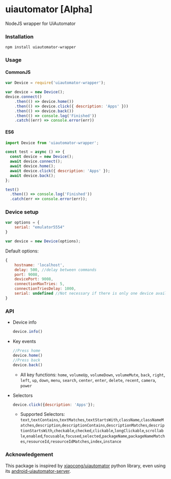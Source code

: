 # uiautomator [Alpha]
NodeJS wrapper for UiAutomator

### Installation
```
npm install uiautomator-wrapper
```

### Usage

#### CommonJS
```javascript
var Device = require('uiautomator-wrapper');

var device = new Device();
device.connect()
    .then(() => device.home())
    .then(() => device.click({ description: 'Apps' }))
    .then(() => device.back())
    .then(() => console.log('Finished'))
    .catch((err) => console.error(err))

```

#### ES6
```javascript
import Device from 'uiautomator-wrapper';

const test = async () => {
  const device = new Device();
  await device.connect();
  await device.home();
  await device.click({ description: 'Apps' });
  await device.back();
};

test()
  .then(() => console.log('Finished'))
  .catch(err => console.error(err));
```



### Device setup

```javascript
var options = {
    serial: "emulator5554"
}

var device = new Device(options);
```

Default options:
```javascript
{
    hostname: 'localhost',
    delay: 500, //delay between commands
    port: 9008,
    devicePort: 9008,
    connectionMaxTries: 5,
    connectionTriesDelay: 1000,
    serial: undefined //Not necessary if there is only one device available
}

```


### API

* Device info

    ```javascript
    device.info()
    ```
* Key events
    ```javascript
    //Press home
    device.home()
    //Press back
    device.back()
    ```
    * All key functions:
        ```home```, ```volumeUp```, ```volumeDown```, ```volumeMute```, ```back```, ```right```, ```left```, ```up```, ```down```, ```menu```, ```search```, ```center```, ```enter```, ```delete```, ```recent```, ```camera```, ```power```

* Selectors
    ```javascript
    device.click({description: 'Apps'});
    ```
    * Supported Selectors:
        ```text```,```textContains```,```textMatches```,```textStartsWith```,```className```,```classNameMatches```,```description```,```descriptionContains```,```descriptionMatches```,```descriptionStartsWith```,```checkable```,```checked```,```clickable```,```longClickable```,```scrollable```,```enabled```,```focusable```,```focused```,```selected```,```packageName```,```packageNameMatches```,```resourceId```,```resourceIdMatches```,```index```,```instance```
        

### Acknowledgement
This package is inspired by [xiaocong/uiautomator](https://github.com/xiaocong/uiautomator) python library, even using its [android-uiautomator-server](https://github.com/xiaocong/android-uiautomator-server).